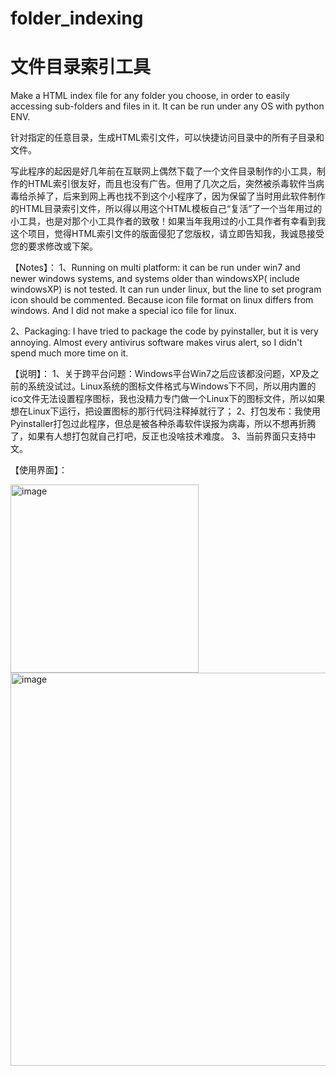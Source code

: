 # folder_indexing
# 文件目录索引工具

Make a HTML index file for any folder you choose, in order to easily accessing sub-folders and files in it.
It can be run under any OS with python ENV.

针对指定的任意目录，生成HTML索引文件，可以快捷访问目录中的所有子目录和文件。

写此程序的起因是好几年前在互联网上偶然下载了一个文件目录制作的小工具，制作的HTML索引很友好，而且也没有广告。但用了几次之后，突然被杀毒软件当病毒给杀掉了，后来到网上再也找不到这个小程序了，因为保留了当时用此软件制作的HTML目录索引文件，所以得以用这个HTML模板自己“复活”了一个当年用过的小工具，也是对那个小工具作者的致敬！如果当年我用过的小工具作者有幸看到我这个项目，觉得HTML索引文件的版面侵犯了您版权，请立即告知我，我诚恳接受您的要求修改或下架。

【Notes】：
1、Running on multi platform: it can be run under win7 and newer windows systems, and systems older than windowsXP( include windowsXP) is not tested. It can run under linux, but the line to set program icon should be commented. Because icon file format on linux differs from windows. And I did not make a special ico file for linux.

2、Packaging: I have tried to package the code by pyinstaller, but it is very annoying. Almost every antivirus software makes virus alert, so I didn't spend much more time on it. 

【说明】：
1、关于跨平台问题：Windows平台Win7之后应该都没问题，XP及之前的系统没试过。Linux系统的图标文件格式与Windows下不同，所以用内置的ico文件无法设置程序图标，我也没精力专门做一个Linux下的图标文件，所以如果想在Linux下运行，把设置图标的那行代码注释掉就行了；
2、打包发布：我使用Pyinstaller打包过此程序，但总是被各种杀毒软件误报为病毒，所以不想再折腾了，如果有人想打包就自己打吧，反正也没啥技术难度。
3、当前界面只支持中文。

【使用界面】：

<img width="301" alt="image" src="https://github.com/user-attachments/assets/cb895bbe-ee92-41db-b124-29ee62123a62">

<img width="629" alt="image" src="https://github.com/user-attachments/assets/d5ecdcfd-3e21-4e4f-857c-9e440faba2a2">
